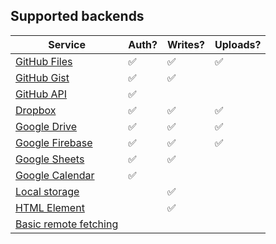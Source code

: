 ## Supported backends

| Service | Auth? | Writes? | Uploads? |
|---------|----|----|-----|
| [GitHub Files](/backends/github/file/) | ✅ | ✅ | ✅ |
| [GitHub Gist](/backends/github/gist/) | ✅ | ✅ |  |
| [GitHub API](/backends/github/api/) | ✅ |  |  |
| [Dropbox](/backends/dropbox/) | ✅ | ✅ | ✅ |
| [Google Drive](/backends/google/drive/) | ✅ | ✅ | ✅ |
| [Google Firebase](/backends/google/firebase/) | ✅ | ✅ | ✅ |
| [Google Sheets](/backends/google/sheets/) | ✅ | ✅ |  |
| [Google Calendar](/backends/google/calendar/) | ✅ |  |  |
| [Local storage](/backends/basic/#local) |  | ✅ |  |
| [HTML Element](/backends/basic/#element) |  | ✅ |  |
| [Basic remote fetching](/backends/basic/#remote) |  |  |  |